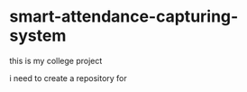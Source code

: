 # smart-attendance-capturing-system

this is my college project

i need to create a repository for  

